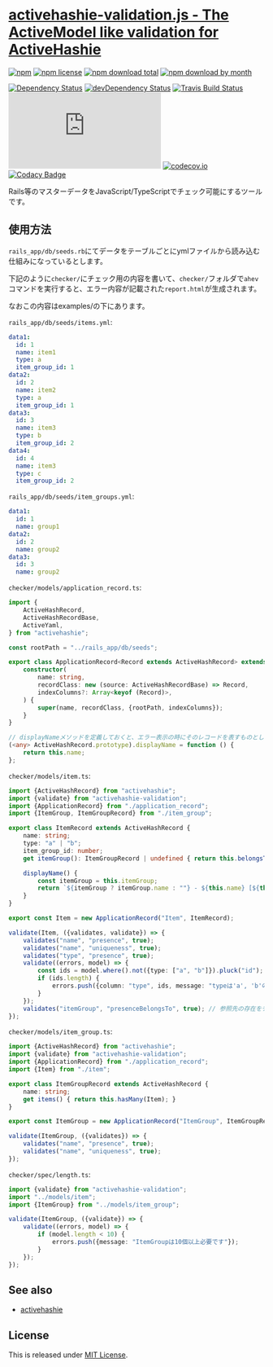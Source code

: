 # [activehashie-validation.js - The ActiveModel like validation for ActiveHashie](https://github.com/Narazaka/activehashie-validation.js)

[![npm](https://img.shields.io/npm/v/activehashie-validation.svg)](https://www.npmjs.com/package/activehashie-validation)
[![npm license](https://img.shields.io/npm/l/activehashie-validation.svg)](https://www.npmjs.com/package/activehashie-validation)
[![npm download total](https://img.shields.io/npm/dt/activehashie-validation.svg)](https://www.npmjs.com/package/activehashie-validation)
[![npm download by month](https://img.shields.io/npm/dm/activehashie-validation.svg)](https://www.npmjs.com/package/activehashie-validation)

[![Dependency Status](https://david-dm.org/Narazaka/activehashie-validation.js.svg)](https://david-dm.org/Narazaka/activehashie-validation.js)
[![devDependency Status](https://david-dm.org/Narazaka/activehashie-validation.js/dev-status.svg)](https://david-dm.org/Narazaka/activehashie-validation.js#info=devDependencies)
[![Travis Build Status](https://travis-ci.org/Narazaka/activehashie-validation.js.svg)](https://travis-ci.org/Narazaka/activehashie-validation.js)
[![AppVeyor Build Status](https://ci.appveyor.com/api/projects/status/github/Narazaka/activehashie-validation.js?svg=true)](https://ci.appveyor.com/project/Narazaka/activehashie-validation-js)
[![codecov.io](https://codecov.io/github/Narazaka/activehashie-validation.js/coverage.svg?branch=master)](https://codecov.io/github/Narazaka/activehashie-validation.js?branch=master)
[![Codacy Badge](https://api.codacy.com/project/badge/Grade/1254af9b5a1c480892df28e817fe9219)](https://www.codacy.com/app/narazaka/activehashie-validation-js?utm_source=github.com&amp;utm_medium=referral&amp;utm_content=Narazaka/activehashie-validation.js&amp;utm_campaign=Badge_Grade)

Rails等のマスターデータをJavaScript/TypeScriptでチェック可能にするツールです。

## 使用方法

`rails_app/db/seeds.rb`にてデータをテーブルごとにymlファイルから読み込む仕組みになっているとします。

下記のように`checker/`にチェック用の内容を書いて、`checker/`フォルダで`ahev`コマンドを実行すると、エラー内容が記載された`report.html`が生成されます。

なおこの内容はexamples/の下にあります。

`rails_app/db/seeds/items.yml`:

```yaml
data1:
  id: 1
  name: item1
  type: a
  item_group_id: 1
data2:
  id: 2
  name: item2
  type: a
  item_group_id: 1
data3:
  id: 3
  name: item3
  type: b
  item_group_id: 2
data4:
  id: 4
  name: item3
  type: c
  item_group_id: 2
```

`rails_app/db/seeds/item_groups.yml`:

```yaml
data1:
  id: 1
  name: group1
data2:
  id: 2
  name: group2
data3:
  id: 3
  name: group2
```

`checker/models/application_record.ts`:

```typescript
import {
    ActiveHashRecord,
    ActiveHashRecordBase,
    ActiveYaml,
} from "activehashie";

const rootPath = "../rails_app/db/seeds";

export class ApplicationRecord<Record extends ActiveHashRecord> extends ActiveYaml<Record> {
    constructor(
        name: string,
        recordClass: new (source: ActiveHashRecordBase) => Record,
        indexColumns?: Array<keyof (Record)>,
    ) {
        super(name, recordClass, {rootPath, indexColumns});
    }
}

// displayNameメソッドを定義しておくと、エラー表示の時にそのレコードを表すものとして使われます。
(<any> ActiveHashRecord.prototype).displayName = function () {
    return this.name;
};
```

`checker/models/item.ts`:

```typescript
import {ActiveHashRecord} from "activehashie";
import {validate} from "activehashie-validation";
import {ApplicationRecord} from "./application_record";
import {ItemGroup, ItemGroupRecord} from "./item_group";

export class ItemRecord extends ActiveHashRecord {
    name: string;
    type: "a" | "b";
    item_group_id: number;
    get itemGroup(): ItemGroupRecord | undefined { return this.belongsTo(ItemGroup); }

    displayName() {
        const itemGroup = this.itemGroup;
        return `${itemGroup ? itemGroup.name : ""} - ${this.name} [${this.type}]`;
    }
}

export const Item = new ApplicationRecord("Item", ItemRecord);

validate(Item, ({validates, validate}) => {
    validates("name", "presence", true);
    validates("name", "uniqueness", true);
    validates("type", "presence", true);
    validate((errors, model) => {
        const ids = model.where().not({type: ["a", "b"]}).pluck("id");
        if (ids.length) {
            errors.push({column: "type", ids, message: "typeは'a', 'b'のいずれかであるべきです"});
        }
    });
    validates("itemGroup", "presenceBelongsTo", true); // 参照先の存在をチェックします
});
```

`checker/models/item_group.ts`:

```typescript
import {ActiveHashRecord} from "activehashie";
import {validate} from "activehashie-validation";
import {ApplicationRecord} from "./application_record";
import {Item} from "./item";

export class ItemGroupRecord extends ActiveHashRecord {
    name: string;
    get items() { return this.hasMany(Item); }
}

export const ItemGroup = new ApplicationRecord("ItemGroup", ItemGroupRecord);

validate(ItemGroup, ({validates}) => {
    validates("name", "presence", true);
    validates("name", "uniqueness", true);
});
```

`checker/spec/length.ts`:

```typescript
import {validate} from "activehashie-validation";
import "../models/item";
import {ItemGroup} from "../models/item_group";

validate(ItemGroup, ({validate}) => {
    validate((errors, model) => {
        if (model.length < 10) {
            errors.push({message: "ItemGroupは10個以上必要です"});
        }
    });
});
```

## See also

- [activehashie](https://github.com/Narazaka/activehashie.js)

## License

This is released under [MIT License](http://narazaka.net/license/MIT?2017).
